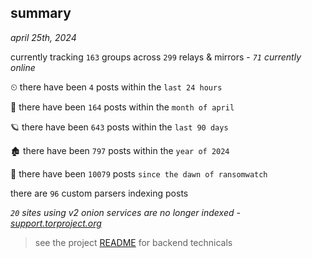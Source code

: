 
## summary
_april 25th, 2024_

currently tracking `163` groups across `299` relays & mirrors - _`71` currently online_

⏲ there have been `4` posts within the `last 24 hours`

🦈 there have been `164` posts within the `month of april`

🪐 there have been `643` posts within the `last 90 days`

🏚 there have been `797` posts within the `year of 2024`

🦕 there have been `10079` posts `since the dawn of ransomwatch`

there are `96` custom parsers indexing posts

_`20` sites using v2 onion services are no longer indexed - [support.torproject.org](https://support.torproject.org/onionservices/v2-deprecation/)_

> see the project [README](https://github.com/joshhighet/ransomwatch#ransomwatch--) for backend technicals
